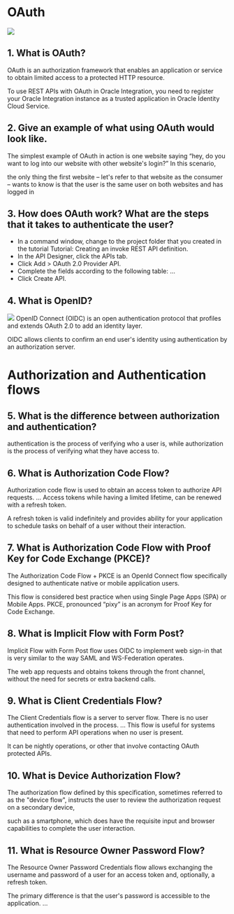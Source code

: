 # OAuth
![](https://www.royalcyber.com/blog/wp-content/uploads/2017/09/Rest-OAuth-2.0-Client-Specifications-img.jpg)

## 1. What is OAuth?

OAuth is an authorization framework that enables an application or service to obtain limited access to a protected HTTP resource. 

To use REST APIs with OAuth in Oracle Integration, you need to register your Oracle Integration instance as a trusted application in Oracle Identity Cloud Service.

## 2. Give an example of what using OAuth would look like.

The simplest example of OAuth in action is one website saying “hey, do you want to log into our website with other website's login?” In this scenario, 

the only thing the first website – let's refer to that website as the consumer – wants to know is that the user is the same user on both websites and has logged in
## 3. How does OAuth work? What are the steps that it takes to authenticate the user?

* In a command window, change to the project folder that you created in the tutorial Tutorial: Creating an invoke REST API definition.
* In the API Designer, click the APIs tab.
* Click Add > OAuth 2.0 Provider API.
* Complete the fields according to the following table: ...
* Click Create API.
## 4. What is OpenID?
![](https://upload.wikimedia.org/wikipedia/commons/thumb/a/a2/OpenID_logo_2.svg/1200px-OpenID_logo_2.svg.png)
OpenID Connect (OIDC) is an open authentication protocol that profiles and extends OAuth 2.0 to add an identity layer. 

OIDC allows clients to confirm an end user's identity using authentication by an authorization server.
# Authorization and Authentication flows

## 5. What is the difference between authorization and authentication?
authentication is the process of verifying who a user is, while authorization is the process of verifying what they have access to. 
## 6. What is Authorization Code Flow?
Authorization code flow is used to obtain an access token to authorize API requests. ... Access tokens while having a limited lifetime, can be renewed with a refresh token. 

A refresh token is valid indefinitely and provides ability for your application to schedule tasks on behalf of a user without their interaction.
## 7. What is Authorization Code Flow with Proof Key for Code Exchange (PKCE)?
The Authorization Code Flow + PKCE is an OpenId Connect flow specifically designed to authenticate native or mobile application users. 

This flow is considered best practice when using Single Page Apps (SPA) or Mobile Apps. PKCE, pronounced “pixy” is an acronym for Proof Key for Code Exchange.
## 8. What is Implicit Flow with Form Post?
Implicit Flow with Form Post flow uses OIDC to implement web sign-in that is very similar to the way SAML and WS-Federation operates. 

The web app requests and obtains tokens through the front channel, without the need for secrets or extra backend calls.
## 9. What is Client Credentials Flow?
The Client Credentials flow is a server to server flow. There is no user authentication involved in the process. ... This flow is useful for systems that need to perform API operations when no user is present. 

It can be nightly operations, or other that involve contacting OAuth protected APIs.
## 10. What is Device Authorization Flow?
The authorization flow defined by this specification, sometimes referred to as the "device flow", instructs the user to review the authorization request on a secondary device, 

such as a smartphone, which does have the requisite input and browser capabilities to complete the user interaction.
## 11. What is Resource Owner Password Flow?

The Resource Owner Password Credentials flow allows exchanging the username and password of a user for an access token and, optionally, a refresh token. 

The primary difference is that the user's password is accessible to the application. ...








